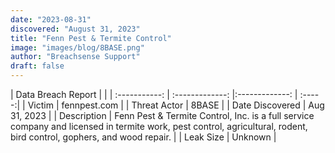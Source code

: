 ```yaml
---
date: "2023-08-31"
discovered: "August 31, 2023"
title: "Fenn Pest & Termite Control"
image: "images/blog/8BASE.png"
author: "Breachsense Support"
draft: false
---
```


| Data Breach Report           |              | 
| :-----------: | :-------------:     |:-------------:    | :-----:|
| Victim      | fennpest.com      | 
| Threat Actor      | 8BASE      | 
| Date Discovered      | Aug 31, 2023      | 
| Description      | Fenn Pest & Termite Control, Inc. is a full service company and licensed in termite work, pest control, agricultural, rodent, bird control, gophers, and wood repair.      | 
| Leak Size      | Unknown      | 

